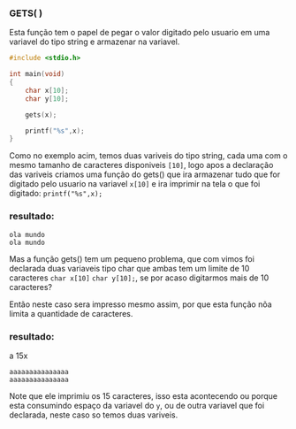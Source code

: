  ### GETS( )

Esta função tem o papel de pegar o valor digitado pelo usuario em uma variavel do tipo string e armazenar na variavel.

```c
#include <stdio.h>

int main(void)
{
    char x[10];
    char y[10];

    gets(x);

    printf("%s",x);
}
```
Como no exemplo acim, temos duas variveis do tipo string, cada uma com o mesmo tamanho de caracteres disponiveis ```[10]```, logo apos a declaração das variveis criamos uma função do gets() que ira armazenar tudo que for digitado pelo usuario na variavel ```x[10]``` e ira imprimir na tela o que foi digitado: ```printf("%s",x);```


### resultado:

```
ola mundo 
ola mundo
```

Mas a função gets() tem um pequeno problema, que com vimos foi declarada duas variaveis tipo char que ambas tem um limite de 10 caracteres  ```char x[10]```
```char y[10];```, se por acaso digitarmos mais de 10 caracteres?

Então neste caso sera impresso mesmo assim, por que esta função nõa limita a quantidade de caracteres.


### resultado:
a 15x
```
aaaaaaaaaaaaaaa
aaaaaaaaaaaaaaa
```

Note que ele imprimiu os 15 caracteres, isso esta acontecendo ou porque esta consumindo espaço da variavel do ```y```, ou de outra variavel que foi declarada, neste caso so temos duas variveis.